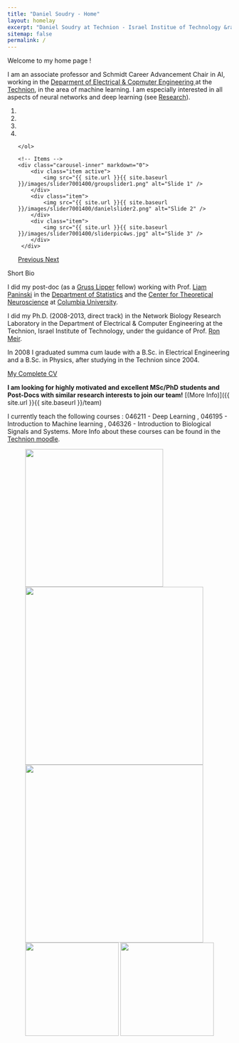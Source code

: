 ```yaml
---
title: "Daniel Soudry - Home"
layout: homelay
excerpt: "Daniel Soudry at Technion - Israel Institue of Technology &rarr"
sitemap: false
permalink: /
---
```

Welcome to my home page !

I am an associate professor and Schmidt Career Advancement Chair in AI, working in the [Deparment of Electrical & Copmuter Engineering ](https://ece.technion.ac.il/) at the [Technion](https://www.technion.ac.il/en/home-2/), in the area of machine learning. I am especially interested in all aspects of neural networks and deep learning (see [Research](research)). 


<div markdown="0" id="carousel" class="carousel slide" data-ride="carousel" data-interval="4000" data-pause="hover" >
    <!-- Menu -->
    <ol class="carousel-indicators">
        <li data-target="#carousel" data-slide-to="0" class="active"></li>
        <li data-target="#carousel" data-slide-to="1"></li>
        <li data-target="#carousel" data-slide-to="2"></li>
        <li data-target="#carousel" data-slide-to="3"></li>
    
        
    </ol>

    <!-- Items -->
    <div class="carousel-inner" markdown="0">
        <div class="item active">
            <img src="{{ site.url }}{{ site.baseurl }}/images/slider7001400/groupslider1.png" alt="Slide 1" />
        </div>
        <div class="item">
            <img src="{{ site.url }}{{ site.baseurl }}/images/slider7001400/danielslider2.png" alt="Slide 2" />
        </div>
        <div class="item">
            <img src="{{ site.url }}{{ site.baseurl }}/images/slider7001400/sliderpic4ws.jpg" alt="Slide 3" />
        </div>
     </div>
  <a class="left carousel-control" href="#carousel" role="button" data-slide="prev">
    <span class="glyphicon glyphicon-chevron-left" aria-hidden="true"></span>
    <span class="sr-only">Previous</span>
  </a>
  <a class="right carousel-control" href="#carousel" role="button" data-slide="next">
    <span class="glyphicon glyphicon-chevron-right" aria-hidden="true"></span>
    <span class="sr-only">Next</span>
  </a>
</div>

Short Bio

I did my post-doc (as a [Gruss Lipper](https://eglcf.org/) fellow) working with Prof. [Liam Paninski](http://www.stat.columbia.edu/~liam/) in the [Department of Statistics](https://stat.columbia.edu/) and the [Center for Theoretical Neuroscience](https://ctn.zuckermaninstitute.columbia.edu/) at [Columbia University](https://www.columbia.edu/).

I did my Ph.D. (2008-2013, direct track) in the Network Biology Research Laboratory in the Department of Electrical & Computer Engineering at the Technion, Israel Institute of Technology, under the guidance of Prof. [Ron Meir](https://ronmeir.net.technion.ac.il/).

In 2008 I graduated summa cum laude with a B.Sc. in Electrical Engineering and a B.Sc. in Physics, after studying in the Technion since 2004.

[My Complete CV](https://www.dropbox.com/scl/fi/meeb90dlqii5fdbpdz3uy/CV-Daniel-Soudry.pdf?rlkey=c8jtugouhozqxdx1gmcv24tiy&dl=0)


 **I am looking for highly motivated and excellent MSc/PhD students and Post-Docs with similar research interests to join our team!** [(More Info)]({{ site.url }}{{ site.baseurl }}/team) 

 I currently teach the following courses :  046211 - Deep Learning , 046195  - Introduction to Machine learning , 046326 - Introduction to Biological Signals and Systems. More Info about these courses can be found in the [Technion moodle](https://moodle2324.technion.ac.il/).



<figure class="fourth">
  <img src="{{ site.url }}{{ site.baseurl }}/images/logopic/Technion_logo_2.png" style="width: 310px">
  <img src="{{ site.url }}{{ site.baseurl }}/images/logopic/EElogo.png" style="width: 400px">
  <img src="{{ site.url }}{{ site.baseurl }}/images/logopic/LogoNBRL.jpg" style="width: 400px">
  <img src="{{ site.url }}{{ site.baseurl }}/images/logopic/ERC_logo2.png" style="width: 210px">
  <img src="{{ site.url }}{{ site.baseurl }}/images/logopic/ECHorizon2020logo.png" style="width: 210px">
</figure>
